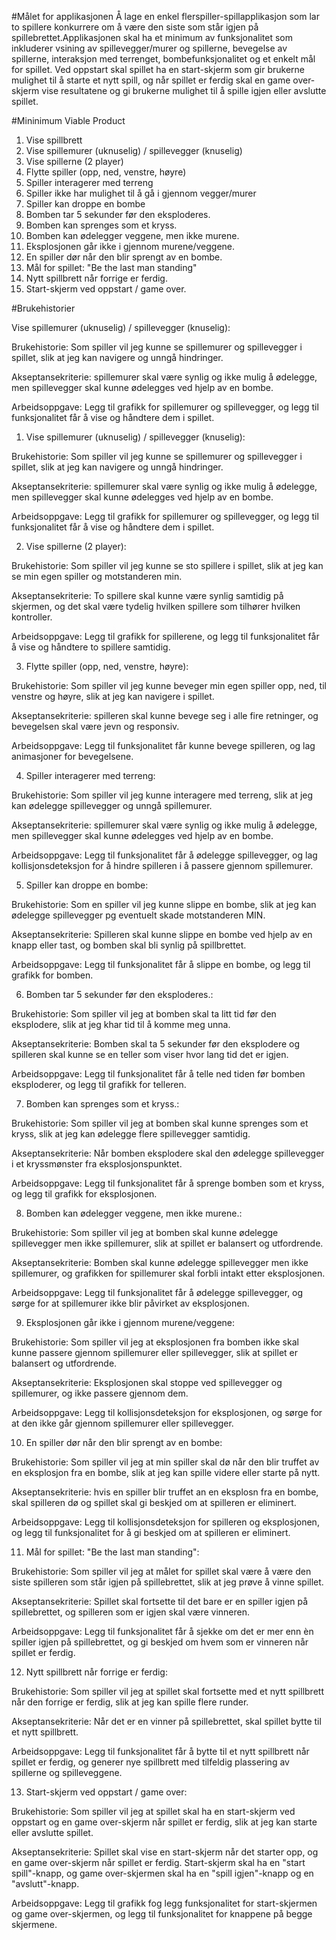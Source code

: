 
#Målet for applikasjonen
Å lage en enkel flerspiller-spillapplikasjon som lar to spillere konkurrere om å være den siste som står igjen på spillebrettet.Applikasjonen skal ha et minimum av funksjonalitet som inkluderer vsining av spillevegger/murer og spillerne, bevegelse av spillerne, interaksjon med terrenget, bombefunksjonalitet og et enkelt mål for spillet. Ved oppstart skal spillet ha en start-skjerm som gir brukerne mulighet til å starte et nytt spill, og når  spillet er ferdig skal en game over-skjerm vise resultatene og gi brukerne mulighet  til å spille igjen eller avslutte spillet.




#Mininimum Viable Product

1. Vise spillbrett
2. Vise spillemurer (uknuselig) / spillevegger (knuselig)
3. Vise spillerne (2 player)
4. Flytte spiller (opp, ned, venstre, høyre)
5. Spiller interagerer med terreng
6. Spiller ikke har mulighet til å gå i gjennom vegger/murer
7. Spiller kan droppe en bombe
8. Bomben tar 5 sekunder før den eksploderes.
9. Bomben kan sprenges som et kryss. 
10. Bomben kan ødelegger veggene, men ikke murene.
11. Eksplosjonen går ikke i gjennom murene/veggene.
12. En spiller dør når den blir sprengt av en bombe.
13. Mål for spillet: "Be the last man standing"
14. Nytt spillbrett når forrige er ferdig.
15. Start-skjerm ved oppstart / game over. 


#Brukehistorier

Vise spillemurer (uknuselig) / spillevegger (knuselig):

Brukehistorie: Som spiller vil jeg kunne se spillemurer og spillevegger i spillet, slik at jeg kan  navigere og unngå hindringer.

Akseptansekriterie: spillemurer skal være synlig og ikke mulig å ødelegge, men spillevegger skal kunne ødelegges ved hjelp av en bombe.

Arbeidsoppgave: Legg til grafikk for spillemurer og spillevegger, og legg til funksjonalitet får å vise og håndtere dem i spillet.


1. Vise spillemurer (uknuselig) / spillevegger (knuselig):

Brukehistorie: Som spiller vil jeg kunne se spillemurer og spillevegger i spillet, slik at jeg kan  navigere og unngå hindringer.

Akseptansekriterie: spillemurer skal være synlig og ikke mulig å ødelegge, men spillevegger skal kunne ødelegges ved hjelp av en bombe.

Arbeidsoppgave: Legg til grafikk for spillemurer og spillevegger, og legg til funksjonalitet får å vise og håndtere dem i spillet.


2. Vise spillerne (2 player):

Brukehistorie: Som spiller vil jeg kunne se sto spillere i spillet, slik at jeg kan  se min egen spiller og motstanderen min.

Akseptansekriterie: To spillere skal kunne være synlig samtidig på skjermen, og det skal være tydelig hvilken spillere som tilhører hvilken kontroller.

Arbeidsoppgave: Legg til grafikk for spillerene, og legg til funksjonalitet får å vise og håndtere to spillere samtidig.


3. Flytte spiller (opp, ned, venstre, høyre):

Brukehistorie: Som spiller vil jeg kunne beveger min egen spiller opp, ned, til venstre og høyre, slik at jeg kan navigere i spillet.

Akseptansekriterie: spilleren skal kunne bevege seg i alle fire retninger, og bevegelsen skal være jevn og responsiv.

Arbeidsoppgave: Legg til funksjonalitet får kunne bevege spilleren, og lag animasjoner for bevegelsene.


4. Spiller interagerer med terreng:

Brukehistorie: Som spiller vil jeg kunne interagere med terreng, slik at jeg kan ødelegge spillevegger og unngå spillemurer.

Akseptansekriterie: spillemurer skal være synlig og ikke mulig å ødelegge, men spillevegger skal kunne ødelegges ved hjelp av en bombe.

Arbeidsoppgave: Legg til funksjonalitet får å ødelegge spillevegger, og lag kollisjonsdeteksjon for å hindre spilleren i å passere gjennom spillemurer.


5. Spiller kan droppe en bombe:

Brukehistorie: Som en spiller vil jeg kunne slippe en bombe, slik at jeg kan ødelegge spillevegger pg eventuelt skade motstanderen MIN.

Akseptansekriterie: Spilleren skal kunne slippe en bombe ved hjelp av en knapp eller tast, og bomben skal bli synlig på spillbrettet.

Arbeidsoppgave: Legg til funksjonalitet får å slippe en bombe, og legg til grafikk for bomben.

6. Bomben tar 5 sekunder før den eksploderes.:

Brukehistorie: Som spiller vil jeg at bomben skal ta litt tid før den eksplodere, slik at jeg khar tid til å komme meg unna.

Akseptansekriterie: Bomben skal ta 5 sekunder før den eksplodere og spilleren skal kunne se en teller som viser hvor lang tid det er igjen.

Arbeidsoppgave: Legg til funksjonalitet får å telle ned tiden før bomben eksploderer, og legg til grafikk for telleren.


7. Bomben kan sprenges som et kryss.:

Brukehistorie: Som spiller vil jeg at bomben skal kunne sprenges som et kryss, slik at jeg kan  ødelegge flere spillevegger samtidig.

Akseptansekriterie: Når bomben eksplodere skal den ødelegge spillevegger i et kryssmønster fra eksplosjonspunktet.

Arbeidsoppgave: Legg til funksjonalitet får å sprenge bomben som et kryss, og legg til grafikk for eksplosjonen.


8. Bomben kan ødelegger veggene, men ikke murene.:

Brukehistorie: Som spiller vil jeg at bomben skal kunne ødelegge spillevegger men ikke spillemurer, slik at spillet er balansert og utfordrende.

Akseptansekriterie: Bomben skal kunne ødelegge spillevegger men ikke spillemurer, og grafikken for spillemurer skal forbli intakt etter eksplosjonen.

Arbeidsoppgave: Legg til funksjonalitet får å ødelegge spillevegger, og sørge for at spillemurer ikke blir påvirket av eksplosjonen.


9. Eksplosjonen går ikke i gjennom murene/veggene:

Brukehistorie: Som spiller vil jeg at eksplosjonen fra bomben ikke skal kunne passere gjennom spillemurer eller spillevegger, slik at spillet er balansert og utfordrende.

Akseptansekriterie: Eksplosjonen skal stoppe ved spillevegger og spillemurer, og ikke passere gjennom dem.

Arbeidsoppgave: Legg til kollisjonsdeteksjon for eksplosjonen, og sørge for at den ikke går gjennom spillemurer eller spillevegger.


10. En spiller dør når den blir sprengt av en bombe:

Brukehistorie: Som spiller vil jeg at min spiller skal dø når den blir truffet av en eksplosjon fra en bombe, slik at jeg kan spille videre eller starte på nytt.

Akseptansekriterie: hvis en spiller blir truffet an en eksplosn fra en bombe, skal spilleren dø og spillet skal gi beskjed om at spilleren er eliminert.

Arbeidsoppgave: Legg til kollisjonsdeteksjon for spilleren og eksplosjonen, og legg til funksjonalitet for å gi beskjed om at spilleren er eliminert.


11. Mål for spillet: "Be the last man standing":

Brukehistorie: Som spiller vil jeg at målet for spillet skal være å være den siste spilleren som står igjen på spillebrettet, slik at jeg prøve å vinne spillet.

Akseptansekriterie: Spillet skal fortsette til det bare er en spiller igjen på spillebrettet, og spilleren som er igjen skal være vinneren.

Arbeidsoppgave: Legg til funksjonalitet får å sjekke om det er mer enn èn spiller igjen på spillebrettet, og gi beskjed om hvem som er vinneren når spillet er ferdig.


12. Nytt spillbrett når forrige er ferdig:

Brukehistorie: Som spiller vil jeg at spillet skal fortsette med et nytt spillbrett når den forrige er ferdig, slik at jeg kan spille flere runder.

Akseptansekriterie: Når det er en vinner på spillebrettet, skal spillet bytte til et nytt spillbrett.

Arbeidsoppgave: Legg til funksjonalitet får å bytte til et nytt spillbrett når spillet er ferdig, og generer nye spillbrett med tilfeldig plassering av spillerne og spilleveggene.

13. Start-skjerm ved oppstart / game over:

Brukehistorie: Som spiller vil jeg at spillet skal ha en start-skjerm ved oppstart og en game over-skjerm når spillet er ferdig, slik at jeg kan starte eller avslutte spillet.

Akseptansekriterie: Spillet skal vise en start-skjerm når det starter opp, og en game over-skjerm når spillet er ferdig. Start-skjerm skal ha en "start spill"-knapp, og game over-skjermen skal ha en "spill igjen"-knapp og en "avslutt"-knapp.

Arbeidsoppgave: Legg til grafikk fog legg funksjonalitet for start-skjermen og game over-skjermen, og legg til funksjonalitet for knappene på begge skjermene.

